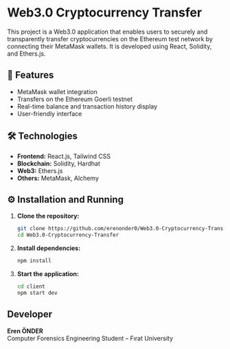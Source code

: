 # Web3.0 Cryptocurrency Transfer

This project is a Web3.0 application that enables users to securely and transparently transfer cryptocurrencies on the Ethereum test network by connecting their MetaMask wallets. It is developed using React, Solidity, and Ethers.js.

## 🧩 Features

- MetaMask wallet integration  
- Transfers on the Ethereum Goerli testnet  
- Real-time balance and transaction history display  
- User-friendly interface  

## 🛠️ Technologies

- **Frontend:** React.js, Tailwind CSS  
- **Blockchain:** Solidity, Hardhat  
- **Web3:** Ethers.js  
- **Others:** MetaMask, Alchemy  

## ⚙️ Installation and Running

1. **Clone the repository:**

    ```bash
   git clone https://github.com/erenonder0/Web3.0-Cryptocurrency-Transfer.git
   cd Web3.0-Cryptocurrency-Transfer

2. **Install dependencies:**
    ```bash
    npm install

3. **Start the application:**
    ```bash
    cd client
    npm start dev
    
## Developer

**Eren ÖNDER**  
Computer Forensics Engineering Student – Fırat University